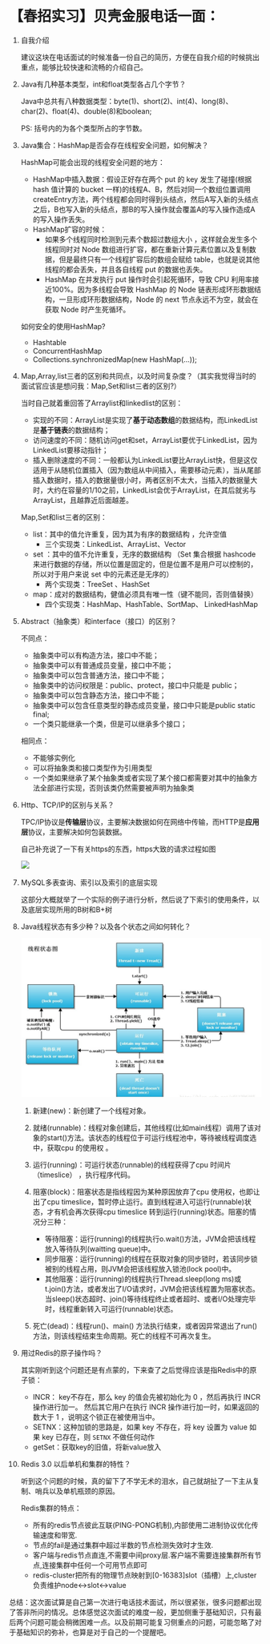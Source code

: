 # 【春招实习】贝壳金服电话一面：

1. 自我介绍

   建议这块在电话面试的时候准备一份自己的简历，方便在自我介绍的时候挑出重点，能够比较快速和流畅的介绍自己。

2. Java有几种基本类型，int和float类型各占几个字节？

   Java中总共有八种数据类型：byte(1)、short(2)、int(4)、long(8)、char(2)、float(4)、double(8)和boolean;

   PS: 括号内的为各个类型所占的字节数。

3. Java集合：HashMap是否会存在线程安全问题，如何解决？

   HashMap可能会出现的线程安全问题的地方：

   + HashMap中插入数据：假设正好存在两个 put 的 key 发生了碰撞(根据 hash 值计算的 bucket 一样)的线程A、B，然后对同一个数组位置调用createEntry方法，两个线程都会同时得到头结点，然后A写入新的头结点之后，B也写入新的头结点，那B的写入操作就会覆盖A的写入操作造成A的写入操作丢失。
   + HashMap扩容的时候：
     + 如果多个线程同时检测到元素个数超过数组大小 ，这样就会发生多个线程同时对 Node 数组进行扩容，都在重新计算元素位置以及复制数据，但是最终只有一个线程扩容后的数组会赋给 table，也就是说其他线程的都会丢失，并且各自线程 put 的数据也丢失。
     + HashMap 在并发执行 put 操作时会引起死循环，导致 CPU 利用率接近100%。因为多线程会导致 HashMap 的 Node 链表形成环形数据结构，一旦形成环形数据结构，Node 的 next 节点永远不为空，就会在获取 Node 时产生死循环。

   如何安全的使用HashMap?

   + Hashtable
   + ConcurrentHashMap
   + Collections.synchronizedMap(new HashMap(...));

4. Map,Array,list三者的区别和共同点，以及时间复杂度？（其实我觉得当时的面试官应该是想问我：Map,Set和list三者的区别?）

   当时自己就着重回答了Arraylist和linkedlist的区别：

   + 实现的不同：ArrayList是实现了**基于动态数组**的数据结构，而LinkedList是**基于链表**的数据结构；
   + 访问速度的不同：随机访问get和set，ArrayList要优于LinkedList，因为LinkedList要移动指针；
   + 插入删除速度的不同：一般都认为LinkedList要比ArrayList快，但是这仅适用于从随机位置插入（因为数组从中间插入，需要移动元素），当从尾部插入数据时，插入的数据量很小时，两者区别不太大，当插入的数据量大时，大约在容量的1/10之前，LinkedList会优于ArrayList，在其后就劣与ArrayList，且越靠近后面越差。

   Map,Set和list三者的区别：

   + list：其中的值允许重复，因为其为有序的数据结构 ，允许空值
     + 三个实现类：LinkedList、ArrayList、Vector
   + set ：其中的值不允许重复，无序的数据结构 （Set 集合根据 hashcode 来进行数据的存储，所以位置是固定的，但是位置不是用户可以控制的，所以对于用户来说 set 中的元素还是无序的）
     + 两个实现类：TreeSet 、HashSet
   + map：成对的数据结构，健值必须具有唯一性（键不能同，否则值替换）
     + 四个实现类：HashMap、HashTable、SortMap、 LinkedHashMap

5. Abstract（抽象类）和interface（接口）的区别？

   不同点：

   + 抽象类中可以有构造方法，接口中不能；
   + 抽象类中可以有普通成员变量，接口中不能；
   + 抽象类中可以包含普通方法，接口中不能；
   + 抽象类中的访问权限是：public、protect，接口中只能是 public；
   + 抽象类中可以包含静态方法，接口中不能；
   + 抽象类中可以包含任意类型的静态成员变量，接口中只能是public static final;
   + 一个类只能继承一个类，但是可以继承多个接口；

   相同点：

   + 不能够实例化
   + 可以将抽象类和接口类型作为引用类型
   + 一个类如果继承了某个抽象类或者实现了某个接口都需要对其中的抽象方法全部进行实现，否则该类仍然需要被声明为抽象类

6. Http、TCP/IP的区别与关系？

   TPC/IP协议是**传输层**协议，主要解决数据如何在网络中传输，而HTTP是**应用层**协议，主要解决如何包装数据。

   自己补充说了一下有关https的东西，https大致的请求过程如图



   ![](https://upload-images.jianshu.io/upload_images/1208715-ae3e90be0c877939?imageMogr2/auto-orient/strip%7CimageView2/2/w/426/format/webp)

7. MySQL多表查询、索引以及索引的底层实现

   这部分大概就举了一个实际的例子进行分析，然后说了下索引的使用条件，以及底层实现所用的B树和B+树

8. Java线程状态有多少种？以及各个状态之间如何转化？

   ![](https://github.com/Newtol/interview/blob/master/Img/%E7%BA%BF%E7%A8%8B%E7%8A%B6%E6%80%81.png)

   1. 新建(new)：新创建了一个线程对象。

   2. 就绪(runnable)：线程对象创建后，其他线程(比如main线程）调用了该对象的start()方法。该状态的线程位于可运行线程池中，等待被线程调度选中，获取cpu 的使用权 。

   3. 运行(running)：可运行状态(runnable)的线程获得了cpu 时间片（timeslice） ，执行程序代码。

   4. 阻塞(block)：阻塞状态是指线程因为某种原因放弃了cpu 使用权，也即让出了cpu timeslice，暂时停止运行。直到线程进入可运行(runnable)状态，才有机会再次获得cpu timeslice 转到运行(running)状态。阻塞的情况分三种：
      +  等待阻塞：运行(running)的线程执行o.wait()方法，JVM会把该线程放入等待队列(waitting queue)中。
      + 同步阻塞：运行(running)的线程在获取对象的同步锁时，若该同步锁被别的线程占用，则JVM会把该线程放入锁池(lock pool)中。
      + 其他阻塞：运行(running)的线程执行Thread.sleep(long ms)或t.join()方法，或者发出了I/O请求时，JVM会把该线程置为阻塞状态。当sleep()状态超时、join()等待线程终止或者超时、或者I/O处理完毕时，线程重新转入可运行(runnable)状态。

   5. 死亡(dead)：线程run()、main() 方法执行结束，或者因异常退出了run()方法，则该线程结束生命周期。死亡的线程不可再次复生。

9. 用过Redis的原子操作吗？

   其实刚听到这个问题还是有点蒙的，下来查了之后觉得应该是指Redis中的原子锁：

   + INCR： key不存在，那么 key 的值会先被初始化为 0 ，然后再执行 INCR 操作进行加一。 然后其它用户在执行 INCR 操作进行加一时，如果返回的数大于 1 ，说明这个锁正在被使用当中。
   + SETNX：这种加锁的思路是，如果 key 不存在，将 key 设置为 value 如果 key 已存在，则 `SETNX` 不做任何动作
   + getSet：获取key的旧值，将新value放入

10. Redis 3.0 以后单机和集群的特性？

    听到这个问题的时候，真的留下了不学无术的泪水，自己就胡扯了一下主从复制、哨兵以及单机瓶颈的原因。

    Redis集群的特点：

    + 所有的redis节点彼此互联(PING-PONG机制),内部使用二进制协议优化传输速度和带宽.
    + 节点的fail是通过集群中超过半数的节点检测失效时才生效.
    + 客户端与redis节点直连,不需要中间proxy层.客户端不需要连接集群所有节点,连接集群中任何一个可用节点即可
    + redis-cluster把所有的物理节点映射到[0-16383]slot（插槽）上,cluster 负责维护node<->slot<->value

总结：这次面试算是自己第一次进行电话技术面试，所以很紧张，很多问题都出现了答非所问的情况。总体感觉这次面试的难度一般，更加侧重于基础知识，只有最后两个问题可能会稍微困难一点。以及前期可能复习侧重点的问题，可能忽略了对于基础知识的弥补，也算是对于自己的一个提醒吧。